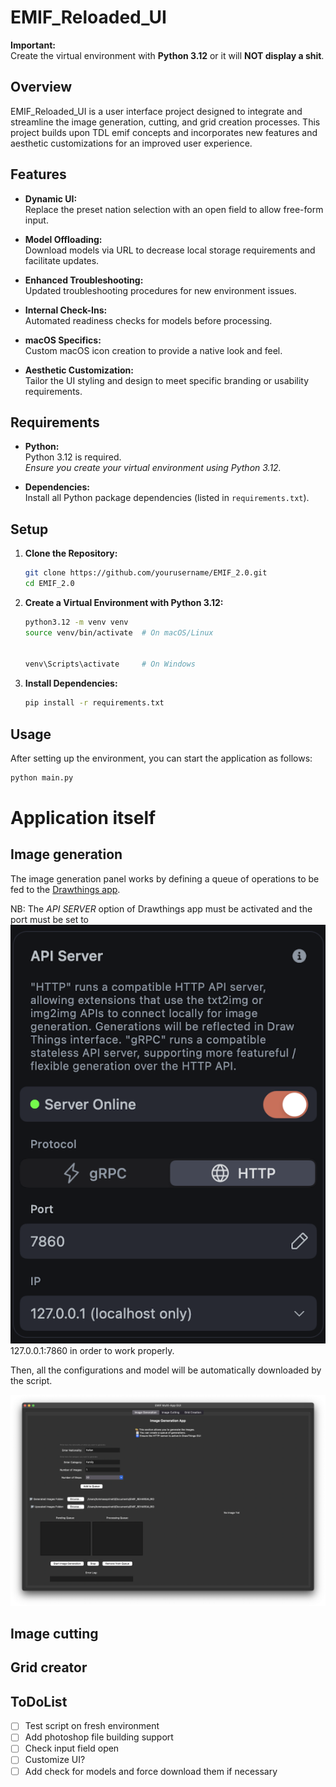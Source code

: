 # EMIF_Reloaded_UI

**Important:**  
Create the virtual environment with **Python 3.12** or it will **NOT display a shit**.

## Overview

EMIF_Reloaded_UI is a user interface project designed to integrate and streamline the image generation, cutting, and grid creation processes. This project builds upon TDL emif concepts and incorporates new features and aesthetic customizations for an improved user experience.

## Features

- **Dynamic UI:**  
  Replace the preset nation selection with an open field to allow free-form input.

- **Model Offloading:**  
  Download models via URL to decrease local storage requirements and facilitate updates.

- **Enhanced Troubleshooting:**  
  Updated troubleshooting procedures for new environment issues.

- **Internal Check-Ins:**  
  Automated readiness checks for models before processing.

- **macOS Specifics:**  
  Custom macOS icon creation to provide a native look and feel.

- **Aesthetic Customization:**  
  Tailor the UI styling and design to meet specific branding or usability requirements.

## Requirements

- **Python:**  
  Python 3.12 is required.  
  _Ensure you create your virtual environment using Python 3.12._

- **Dependencies:**  
  Install all Python package dependencies (listed in `requirements.txt`).

## Setup

1. **Clone the Repository:**

   ```bash
   git clone https://github.com/yourusername/EMIF_2.0.git
   cd EMIF_2.0
   ```

2. **Create a Virtual Environment with Python 3.12:**

   ```bash
   python3.12 -m venv venv
   source venv/bin/activate  # On macOS/Linux


   venv\Scripts\activate     # On Windows
   ```

3. **Install Dependencies:**

   ```bash
   pip install -r requirements.txt
   ```

## Usage

After setting up the environment, you can start the application as follows:

```bash
python main.py
```

# Application itself

## Image generation

The image generation panel works by defining a queue of operations to be fed to the [Drawthings app](https://apps.apple.com/it/app/draw-things-ai-generation/id6444050820?l=en-GB).

NB: The _API SERVER_ option of Drawthings app must be activated and the port must be set to ![API SERVER](ReadMe_images/api_server.png) 127.0.0.1:7860 in order to work properly.

Then, all the configurations and model will be automatically downloaded by the script.

![IMAGE GENERATION WINDOWS](ReadMe_images/1.png)

## Image cutting

## Grid creator

## ToDoList

- [ ] Test script on fresh environment
- [ ] Add photoshop file building support
- [ ] Check input field open
- [ ] Customize UI?
- [ ] Add check for models and force download them if necessary
